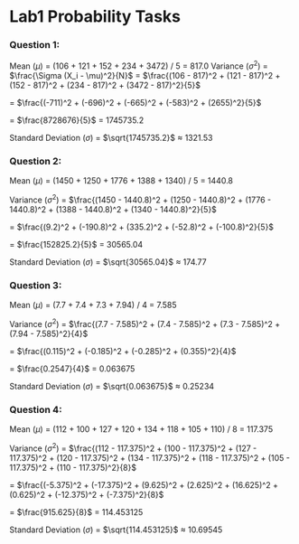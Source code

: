 # Lab1 Probability Tasks 
### Question 1:
Mean ($\mu$) = (106 + 121 + 152 + 234 + 3472) / 5 = 817.0
Variance ($\sigma^2$) = $\frac{\Sigma (X_i - \mu)^2}{N}$ = $\frac{(106 - 817)^2 + (121 - 817)^2 + (152 - 817)^2 + (234 - 817)^2 + (3472 - 817)^2}{5}$

= $\frac{(-711)^2 + (-696)^2 + (-665)^2 + (-583)^2 + (2655)^2}{5}$

= $\frac{8728676}{5}$ = 1745735.2

Standard Deviation ($\sigma$) = $\sqrt{1745735.2}$ ≈ 1321.53

### Question 2:

Mean ($\mu$) = (1450 + 1250 + 1776 + 1388 + 1340) / 5 = 1440.8

Variance ($\sigma^2$) = $\frac{(1450 - 1440.8)^2 + (1250 - 1440.8)^2 + (1776 - 1440.8)^2 + (1388 - 1440.8)^2 + (1340 - 1440.8)^2}{5}$

= $\frac{(9.2)^2 + (-190.8)^2 + (335.2)^2 + (-52.8)^2 + (-100.8)^2}{5}$

= $\frac{152825.2}{5}$ = 30565.04

Standard Deviation ($\sigma$) = $\sqrt{30565.04}$ ≈ 174.77

### Question 3:

Mean ($\mu$) = (7.7 + 7.4 + 7.3 + 7.94) / 4 = 7.585

Variance ($\sigma^2$) = $\frac{(7.7 - 7.585)^2 + (7.4 - 7.585)^2 + (7.3 - 7.585)^2 + (7.94 - 7.585)^2}{4}$

= $\frac{(0.115)^2 + (-0.185)^2 + (-0.285)^2 + (0.355)^2}{4}$

= $\frac{0.2547}{4}$ = 0.063675

Standard Deviation ($\sigma$) = $\sqrt{0.063675}$ ≈ 0.25234

### Question 4:

Mean ($\mu$) = (112 + 100 + 127 + 120 + 134 + 118 + 105 + 110) / 8 = 117.375

Variance ($\sigma^2$) = $\frac{(112 - 117.375)^2 + (100 - 117.375)^2 + (127 - 117.375)^2 + (120 - 117.375)^2 + (134 - 117.375)^2 + (118 - 117.375)^2 + (105 - 117.375)^2 + (110 - 117.375)^2}{8}$

= $\frac{(-5.375)^2 + (-17.375)^2 + (9.625)^2 + (2.625)^2 + (16.625)^2 + (0.625)^2 + (-12.375)^2 + (-7.375)^2}{8}$

= $\frac{915.625}{8}$ = 114.453125

Standard Deviation ($\sigma$) = $\sqrt{114.453125}$ ≈ 10.69545